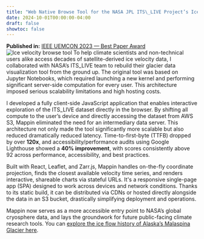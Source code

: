 ```yaml
---
title: "Web Native Browse Tool for the NASA JPL ITS\_LIVE Project’s Ice Velocity Dataset"
date: 2024-10-01T00:00:00-04:00
draft: false
showtoc: false
---
```

**Published in:** [IEEE UEMCON 2023 — Best Paper Award](https://doi.org/10.1109/UEMCON59035.2023.10316074)
![Ice velocity browse tool](/mappin.jpeg)
To help climate scientists and non-technical users alike access decades of satellite-derived ice velocity data, I collaborated with NASA’s ITS_LIVE team to rebuild their glacier data visualization tool from the ground up. The original tool was based on Jupyter Notebooks, which required launching a new kernel and performing significant server-side computation for every user. This architecture imposed serious scalability limitations and high hosting costs.

I developed a fully client-side JavaScript application that enables interactive exploration of the ITS_LIVE dataset directly in the browser. By shifting all compute to the user’s device and directly accessing the dataset from AWS S3, Mappin eliminated the need for an intermediary data server. This architecture not only made the tool significantly more scalable but also reduced dramatically reduced latency. Time-to-first-byte (TTFB) dropped by over **120x**, and accessibility/performance audits using Google Lighthouse showed a **40% improvement**, with scores consistently above 92 across performance, accessibility, and best practices.

Built with React, Leaflet, and Zarr.js, Mappin handles on-the-fly coordinate projection, finds the closest available velocity time series, and renders interactive, shareable charts via stateful URLs. It's a responsive single-page app (SPA) designed to work across devices and network conditions. Thanks to its static build, it can be distributed via CDNs or hosted directly alongside the data in an S3 bucket, drastically simplifying deployment and operations.

Mappin now serves as a more accessible entry point to NASA’s global cryosphere data, and lays the groundwork for future public-facing climate research tools. You can [explore the ice flow history of Alaska’s Malaspina Glacier here](https://its-live.jpl.nasa.gov/app/index.html?lat=60.08611&lon=-140.46227&c=b&lat=60.03192&lon=-140.53711&c=g&lat=59.9592&lon=-140.62294&c=r&z=9&x=1984-12-31&x=2023-12-31&y=-423&y=4468).

